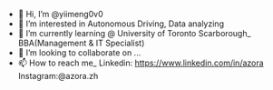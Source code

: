 - 👋 Hi, I’m @yiimeng0v0
- 👀 I’m interested in Autonomous Driving, Data analyzing
- 🌱 I’m currently learning @ University of Toronto Scarborough_ BBA(Management & IT Specialist)
- 💞️ I’m looking to collaborate on ...
- 📫 How to reach me_ Linkedin: https://www.linkedin.com/in/azora Instagram:@azora.zh

<!---
yiimeng0v0/yiimeng0v0 is a ✨ special ✨ repository because its `README.md` (this file) appears on your GitHub profile.
You can click the Preview link to take a look at your changes.
--->
